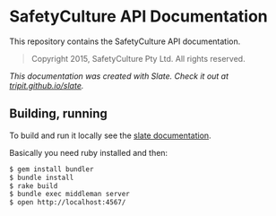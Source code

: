 SafetyCulture API Documentation
========

This repository contains the SafetyCulture API documentation.

> Copyright 2015, SafetyCulture Pty Ltd.
> All rights reserved.

*This documentation was created with Slate. Check it out at [tripit.github.io/slate](http://tripit.github.io/slate).*

## Building, running

To build and run it locally see the [slate documentation](https://github.com/tripit/slate#getting-started-with-slate).

Basically you need ruby installed and then:
```sh
$ gem install bundler
$ bundle install
$ rake build
$ bundle exec middleman server
$ open http://localhost:4567/
```
